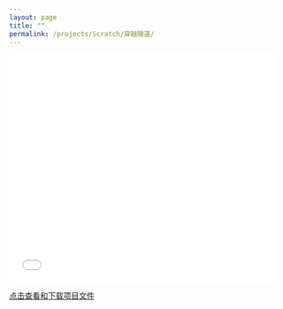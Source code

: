 ```yaml
---
layout: page
title: ""
permalink: /projects/Scratch/穿越隧道/
---
```


<iframe src="/assets/projects/Scratch/穿越隧道/穿越隧道.html" width="482" height="412" allowtransparency="true" frameborder="0" scrolling="no" allowfullscreen></iframe>

<a href="https://dpfy.sharepoint.com/:u:/r/sites/imake.space/Shared%20Documents/Scratch%20%E9%A1%B9%E7%9B%AE%E6%96%87%E4%BB%B6/%E7%A9%BF%E8%B6%8A%E9%9A%A7%E9%81%93.sb3?csf=1&web=1&e=reyaef">点击查看和下载项目文件</a>